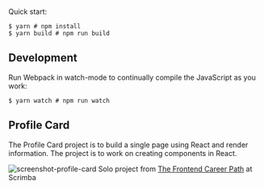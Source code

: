 Quick start:

```
$ yarn # npm install
$ yarn build # npm run build
````

## Development

Run Webpack in watch-mode to continually compile the JavaScript as you work:

```
$ yarn watch # npm run watch
```

## Profile Card

The Profile Card project is to build a single page using React and render information. The project is to work on creating components in React.

![screenshot-profile-card](screenshot-profile-card.png)
Solo project from [The Frontend Career Path](https://scrimba.com/learn/frontend) at Scrimba
